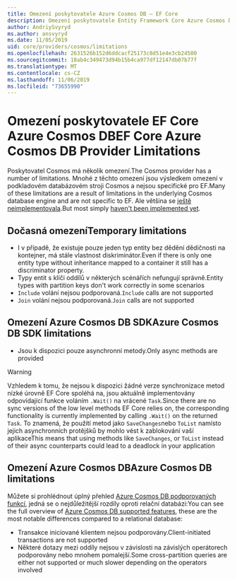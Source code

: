 ```yaml
---
title: Omezení poskytovatele Azure Cosmos DB – EF Core
description: Omezení poskytovatele Entity Framework Core Azure Cosmos DB
author: AndriySvyryd
ms.author: ansvyryd
ms.date: 11/05/2019
uid: core/providers/cosmos/limitations
ms.openlocfilehash: 2631526b152d6ddcacf25173c8d51e4e3cb24500
ms.sourcegitcommit: 18ab4c349473d94b15b4ca977df12147db07b77f
ms.translationtype: MT
ms.contentlocale: cs-CZ
ms.lasthandoff: 11/06/2019
ms.locfileid: "73655990"
---
```

# <a name="ef-core-azure-cosmos-db-provider-limitations"></a><span data-ttu-id="50e68-103">Omezení poskytovatele EF Core Azure Cosmos DB</span><span class="sxs-lookup"><span data-stu-id="50e68-103">EF Core Azure Cosmos DB Provider Limitations</span></span>

<span data-ttu-id="50e68-104">Poskytovatel Cosmos má několik omezení.</span><span class="sxs-lookup"><span data-stu-id="50e68-104">The Cosmos provider has a number of limitations.</span></span> <span data-ttu-id="50e68-105">Mnohé z těchto omezení jsou výsledkem omezení v podkladovém databázovém stroji Cosmos a nejsou specifické pro EF.</span><span class="sxs-lookup"><span data-stu-id="50e68-105">Many of these limitations are a result of limitations in the underlying Cosmos database engine and are not specific to EF.</span></span> <span data-ttu-id="50e68-106">Ale většina se [ještě neimplementovala](https://github.com/aspnet/EntityFrameworkCore/issues?page=1&q=is%3Aissue+is%3Aopen+Cosmos+in%3Atitle+label%3Atype-enhancement+sort%3Areactions-%2B1-desc).</span><span class="sxs-lookup"><span data-stu-id="50e68-106">But most simply [haven't been implemented yet](https://github.com/aspnet/EntityFrameworkCore/issues?page=1&q=is%3Aissue+is%3Aopen+Cosmos+in%3Atitle+label%3Atype-enhancement+sort%3Areactions-%2B1-desc).</span></span>

## <a name="temporary-limitations"></a><span data-ttu-id="50e68-107">Dočasná omezení</span><span class="sxs-lookup"><span data-stu-id="50e68-107">Temporary limitations</span></span>

- <span data-ttu-id="50e68-108">I v případě, že existuje pouze jeden typ entity bez dědění dědičnosti na kontejner, má stále vlastnost diskriminátor.</span><span class="sxs-lookup"><span data-stu-id="50e68-108">Even if there is only one entity type without inheritance mapped to a container it still has a discriminator property.</span></span>
- <span data-ttu-id="50e68-109">Typy entit s klíči oddílů v některých scénářích nefungují správně.</span><span class="sxs-lookup"><span data-stu-id="50e68-109">Entity types with partition keys don't work correctly in some scenarios</span></span>
- <span data-ttu-id="50e68-110">`Include` volání nejsou podporovaná.</span><span class="sxs-lookup"><span data-stu-id="50e68-110">`Include` calls are not supported</span></span>
- <span data-ttu-id="50e68-111">`Join` volání nejsou podporovaná.</span><span class="sxs-lookup"><span data-stu-id="50e68-111">`Join` calls are not supported</span></span>

## <a name="azure-cosmos-db-sdk-limitations"></a><span data-ttu-id="50e68-112">Omezení Azure Cosmos DB SDK</span><span class="sxs-lookup"><span data-stu-id="50e68-112">Azure Cosmos DB SDK limitations</span></span>

- <span data-ttu-id="50e68-113">Jsou k dispozici pouze asynchronní metody.</span><span class="sxs-lookup"><span data-stu-id="50e68-113">Only async methods are provided</span></span>

> [!WARNING]
> <span data-ttu-id="50e68-114">Vzhledem k tomu, že nejsou k dispozici žádné verze synchronizace metod nízké úrovně EF Core spoléhá na, jsou aktuálně implementovány odpovídající funkce voláním `.Wait()` na vrácené `Task`.</span><span class="sxs-lookup"><span data-stu-id="50e68-114">Since there are no sync versions of the low level methods EF Core relies on, the corresponding functionality is currently implemented by calling `.Wait()` on the returned `Task`.</span></span> <span data-ttu-id="50e68-115">To znamená, že použití metod jako `SaveChanges`nebo `ToList` namísto jejich asynchronních protějšků by mohlo vést k zablokování vaší aplikace</span><span class="sxs-lookup"><span data-stu-id="50e68-115">This means that using methods like `SaveChanges`, or `ToList` instead of their async counterparts could lead to a deadlock in your application</span></span>

## <a name="azure-cosmos-db-limitations"></a><span data-ttu-id="50e68-116">Omezení Azure Cosmos DB</span><span class="sxs-lookup"><span data-stu-id="50e68-116">Azure Cosmos DB limitations</span></span>

<span data-ttu-id="50e68-117">Můžete si prohlédnout úplný přehled [Azure Cosmos DB podporovaných funkcí](/azure/cosmos-db/modeling-data), jedná se o nejdůležitější rozdíly oproti relační databázi:</span><span class="sxs-lookup"><span data-stu-id="50e68-117">You can see the full overview of [Azure Cosmos DB supported features](/azure/cosmos-db/modeling-data), these are the most notable differences compared to a relational database:</span></span>

- <span data-ttu-id="50e68-118">Transakce iniciované klientem nejsou podporovány.</span><span class="sxs-lookup"><span data-stu-id="50e68-118">Client-initiated transactions are not supported</span></span>
- <span data-ttu-id="50e68-119">Některé dotazy mezi oddíly nejsou v závislosti na závislých operátorech podporovány nebo mnohem pomalejší.</span><span class="sxs-lookup"><span data-stu-id="50e68-119">Some cross-partition queries are either not supported or much slower depending on the operators involved</span></span>
